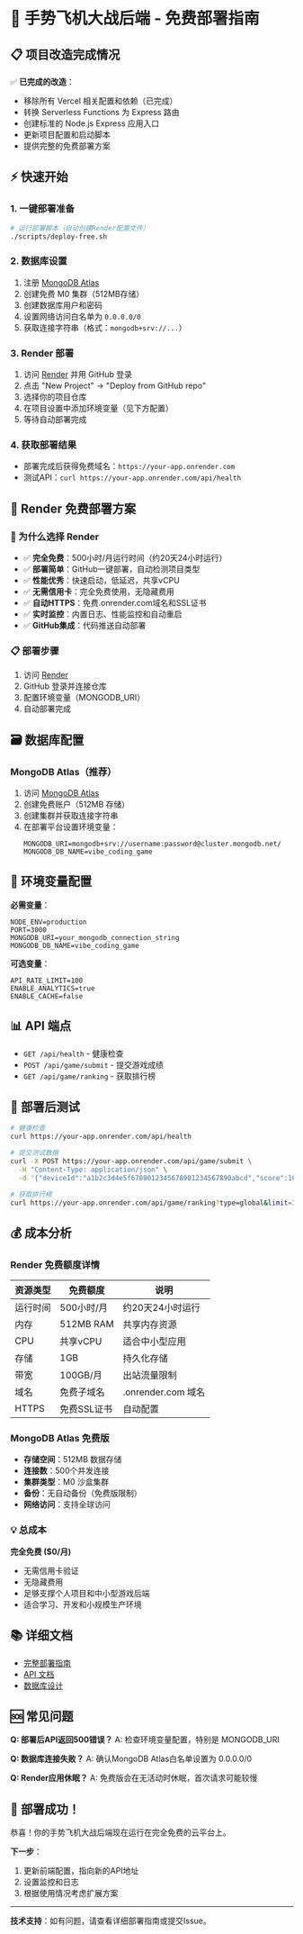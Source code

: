 # 🚀 手势飞机大战后端 - 免费部署指南

## 📋 项目改造完成情况

✅ **已完成的改造**：
- 移除所有 Vercel 相关配置和依赖（已完成）
- 转换 Serverless Functions 为 Express 路由
- 创建标准的 Node.js Express 应用入口
- 更新项目配置和启动脚本
- 提供完整的免费部署方案

## ⚡ 快速开始

### 1. 一键部署准备
```bash
# 运行部署脚本（自动创建Render配置文件）
./scripts/deploy-free.sh
```

### 2. 数据库设置
1. 注册 [MongoDB Atlas](https://www.mongodb.com/cloud/atlas)
2. 创建免费 M0 集群（512MB存储）
3. 创建数据库用户和密码
4. 设置网络访问白名单为 `0.0.0.0/0`
5. 获取连接字符串（格式：`mongodb+srv://...`）

### 3. Render 部署
1. 访问 [Render](https://render.com) 并用 GitHub 登录
2. 点击 "New Project" → "Deploy from GitHub repo"
3. 选择你的项目仓库
4. 在项目设置中添加环境变量（见下方配置）
5. 等待自动部署完成

### 4. 获取部署结果
- 部署完成后获得免费域名：`https://your-app.onrender.com`
- 测试API：`curl https://your-app.onrender.com/api/health`

## 🚀 Render 免费部署方案

### 🚂 为什么选择 Render
- ✅ **完全免费**：500小时/月运行时间（约20天24小时运行）
- ✅ **部署简单**：GitHub一键部署，自动检测项目类型
- ✅ **性能优秀**：快速启动，低延迟，共享vCPU
- ✅ **无需信用卡**：完全免费使用，无隐藏费用
- ✅ **自动HTTPS**：免费.onrender.com域名和SSL证书
- ✅ **实时监控**：内置日志、性能监控和自动重启
- ✅ **GitHub集成**：代码推送自动部署

### 📋 部署步骤
1. 访问 [Render](https://render.com)
2. GitHub 登录并连接仓库
3. 配置环境变量（MONGODB_URI）
4. 自动部署完成

## 🗃️ 数据库配置

### MongoDB Atlas（推荐）
1. 访问 [MongoDB Atlas](https://www.mongodb.com/atlas)
2. 创建免费账户（512MB 存储）
3. 创建集群并获取连接字符串
4. 在部署平台设置环境变量：
   ```
   MONGODB_URI=mongodb+srv://username:password@cluster.mongodb.net/
   MONGODB_DB_NAME=vibe_coding_game
   ```

## 🔧 环境变量配置

**必需变量**：
```env
NODE_ENV=production
PORT=3000
MONGODB_URI=your_mongodb_connection_string
MONGODB_DB_NAME=vibe_coding_game
```

**可选变量**：
```env
API_RATE_LIMIT=100
ENABLE_ANALYTICS=true
ENABLE_CACHE=false
```

## 📊 API 端点

- `GET /api/health` - 健康检查
- `POST /api/game/submit` - 提交游戏成绩
- `GET /api/game/ranking` - 获取排行榜

## 🧪 部署后测试

```bash
# 健康检查
curl https://your-app.onrender.com/api/health

# 提交测试数据
curl -X POST https://your-app.onrender.com/api/game/submit \
  -H "Content-Type: application/json" \
  -d '{"deviceId":"a1b2c3d4e5f6789012345678901234567890abcd","score":1000}'

# 获取排行榜
curl https://your-app.onrender.com/api/game/ranking?type=global&limit=10
```

## 💰 成本分析

### Render 免费额度详情
| 资源类型 | 免费额度 | 说明 |
|----------|----------|------|
| 运行时间 | 500小时/月 | 约20天24小时运行 |
| 内存 | 512MB RAM | 共享内存资源 |
| CPU | 共享vCPU | 适合中小型应用 |
| 存储 | 1GB | 持久化存储 |
| 带宽 | 100GB/月 | 出站流量限制 |
| 域名 | 免费子域名 | .onrender.com 域名 |
| HTTPS | 免费SSL证书 | 自动配置 |

### MongoDB Atlas 免费版
- **存储空间**：512MB 数据存储
- **连接数**：500个并发连接
- **集群类型**：M0 沙盒集群
- **备份**：无自动备份（免费版限制）
- **网络访问**：支持全球访问

### 💡 总成本
**完全免费 ($0/月)** 
- 无需信用卡验证
- 无隐藏费用
- 足够支撑个人项目和中小型游戏后端
- 适合学习、开发和小规模生产环境

## 📚 详细文档

- [完整部署指南](docs/free-deployment-guide.md)
- [API 文档](docs/api.md)
- [数据库设计](docs/database.md)

## 🆘 常见问题

**Q: 部署后API返回500错误？**
A: 检查环境变量配置，特别是 MONGODB_URI

**Q: 数据库连接失败？**
A: 确认MongoDB Atlas白名单设置为 0.0.0.0/0

**Q: Render应用休眠？**
A: 免费版会在无活动时休眠，首次请求可能较慢

## 🎉 部署成功！

恭喜！你的手势飞机大战后端现在运行在完全免费的云平台上。

**下一步**：
1. 更新前端配置，指向新的API地址
2. 设置监控和日志
3. 根据使用情况考虑扩展方案

---

**技术支持**：如有问题，请查看详细部署指南或提交Issue。